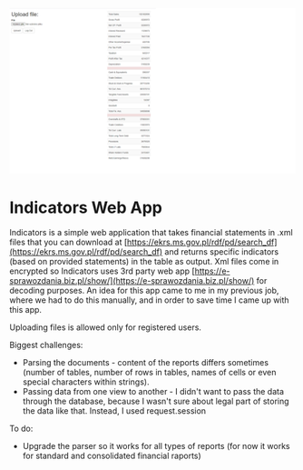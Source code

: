 ![HomePageSS1](/indicators.png)

# Indicators Web App
Indicators is a simple web application that takes financial statements in .xml files that you can download at [https://ekrs.ms.gov.pl/rdf/pd/search_df](https://ekrs.ms.gov.pl/rdf/pd/search_df) and returns specific indicators (based on provided statements) in the table as output.
Xml files come in encrypted so Indicators uses 3rd party web app [https://e-sprawozdania.biz.pl/show/](https://e-sprawozdania.biz.pl/show/) for decoding purposes. 
An idea for this app came to me in my previous job, where we had to do this manually, and in order to save time I came up with this app.

Uploading files is allowed only for registered users. 

Biggest challenges:
- Parsing the documents - content of the reports differs sometimes (number of tables, number of rows in tables, names of cells or even special characters within strings).
- Passing data from one view to another - I didn't want to pass the data through the database, because I wasn't sure about legal part of storing the data like that. Instead, I used request.session

To do:
- Upgrade the parser so it works for all types of reports (for now it works for standard and consolidated financial raports)

